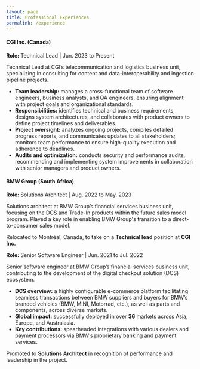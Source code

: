 ```yaml
---
layout: page
title: Professional Experiences
permalink: /experience
---
```


#### **CGI Inc. (Canada)**

**Role:** Technical Lead | Jun. 2023 to Present

Technical Lead at CGI’s telecommunication and logistics business unit, specializing in consulting for content and data-interoperability and ingestion pipeline projects.
* **Team leadership:** manages a cross-functional team of software engineers, business analysts, and QA engineers, ensuring alignment with project goals and organizational standards.
* **Responsibilities:** identifies technical and business requirements, designs system architectures, and collaborates with product owners to define project timelines and deliverables.
* **Project oversight:** analyzes ongoing projects, compiles detailed progress reports, and communicates updates to all stakeholders; monitors team performance to ensure high-quality execution and adherence to deadlines.
* **Audits and optimization:** conducts security and performance audits, recommending and implementing system improvements in collaboration with senior managers and product owners.

#### **BMW Group (South Africa)**

**Role:** Solutions Architect | Aug. 2022 to May. 2023

Solutions architect at BMW Group’s financial services business unit, focusing on the DCS and Trade-In products within the future sales model program. Played a key role in enabling BMW Group's transition to a direct-to-consumer sales model.

Relocated to Montréal, Canada, to take on a **Technical lead** position at **CGI Inc.**

**Role:** Senior Software Engineer | Jun. 2021 to Jul. 2022

Senior software engineer at BMW Group’s financial services business unit, contributing to the development of the digital checkout solution (DCS) ecosystem.
* **DCS overview:** a highly configurable e-commerce platform facilitating seamless transactions between BMW suppliers and buyers for BMW’s branded vehicles (BMW, MINI, Motorrad, etc.), as well as parts and components, across diverse markets.
* **Global impact:** successfully deployed in over **36** markets across Asia, Europe, and Australasia.
* **Key contributions:** spearheaded integrations with various dealers and payment processors via BMW’s proprietary banking and payment services.

Promoted to **Solutions Architect** in recognition of performance and leadership in the project.